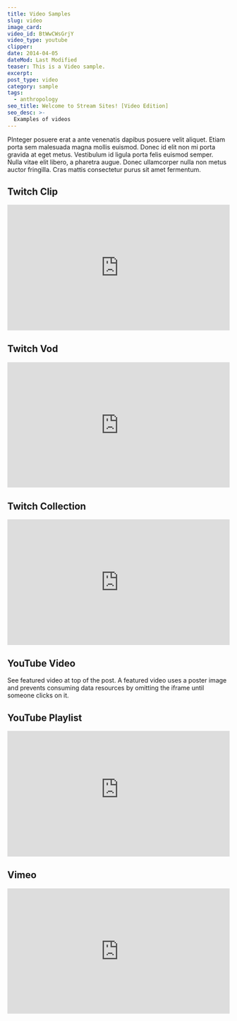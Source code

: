 ```yaml
---
title: Video Samples
slug: video
image_card:
video_id: BtWwCWsGrjY
video_type: youtube
clipper:
date: 2014-04-05
dateMod: Last Modified
teaser: This is a Video sample.
excerpt:
post_type: video
category: sample
tags:
  - anthropology
seo_title: Welcome to Stream Sites! [Video Edition]
seo_desc: >-
  Examples of videos
---
```

PInteger posuere erat a ante venenatis dapibus posuere velit aliquet. Etiam porta sem malesuada magna mollis euismod. Donec id elit non mi porta gravida at eget metus. Vestibulum id ligula porta felis euismod semper. Nulla vitae elit libero, a pharetra augue. Donec ullamcorper nulla non metus auctor fringilla. Cras mattis consectetur purus sit amet fermentum.

## Twitch Clip

<div style="position: relative; overflow: hidden; padding-top: 56.25%;"><iframe src="https://clips.twitch.tv/embed?clip=BlatantModernPeanutKlappa&parent=demo.streamsites.xyz" autoplay="0" frameborder="0" scrolling="0" allowfullscreen="1" muted="0" preload="metadata" style="position: absolute; top: 0; left: 0; width: 100%; height: 100%; border: 0;"></iframe></div>

## Twitch Vod

<div style="position: relative; overflow: hidden; padding-top: 56.25%;"><iframe src="https://player.twitch.tv/?autoplay=false&video=v337381988&parent=demo.streamsites.xyz" frameborder="0" allowfullscreen="true" scrolling="no" height="378" width="620" style="position: absolute; top: 0; left: 0; width: 100%; height: 100%; border: 0;"></iframe></div>

## Twitch Collection

<div style="position: relative; overflow: hidden; padding-top: 56.25%;"><iframe src="https://player.twitch.tv/?autoplay=false&collection=0WkbOP5xexWgGw&parent=demo.streamsites.xyz" frameborder="0" allowfullscreen="true" scrolling="no" height="378" width="620" style="position: absolute; top: 0; left: 0; width: 100%; height: 100%; border: 0;"></iframe></div>

## YouTube Video

See featured video at top of the post. A featured video uses a poster image and prevents consuming data resources by omitting the iframe until someone clicks on it.

## YouTube Playlist

<div style="position: relative; overflow: hidden; padding-top: 56.25%;"><iframe width="560" height="315" src="https://www.youtube-nocookie.com/embed/videoseries?list=PLHMOMsjE6LxSzKwT0c8lUcxD2I5HuQm4x" frameborder="0" allowfullscreen style="position: absolute; top: 0; left: 0; width: 100%; height: 100%; border: 0;"></iframe></div>

## Vimeo

<div style="position: relative; overflow: hidden; padding-top: 56.25%;"><iframe src="https://player.vimeo.com/video/38201921?dnt=true&autoplay=false" width="640" height="360" frameborder="0" allow="fullscreen" allowfullscreen style="position: absolute; top: 0; left: 0; width: 100%; height: 100%; border: 0;"></iframe></div>
